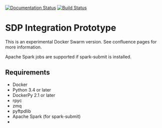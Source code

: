 [![Documentation Status](https://readthedocs.org/projects/integration-prototype/badge/?version=latest)](http://integration-prototype.readthedocs.io/en/latest/?badge=latest)
[![Build Status](https://jenkins.mrao.cam.ac.uk/buildStatus/icon?job=integration-prototype-pipeline/paas_spark)](https://jenkins.mrao.cam.ac.uk/job/integration-prototype-pipeline/job/paas_spark/)

# SDP Integration Prototype

This is an experimental Docker Swarm version. See confluence pages for more
information.

Apache Spark jobs are supported if spark-submit is installed.

## Requirements
* Docker
* Python 3.4 or later
* DockerPy 2.1 or later
* rpyc
* zmq
* pyftpdlib
* Apache Spark (for spark-submit)
*

